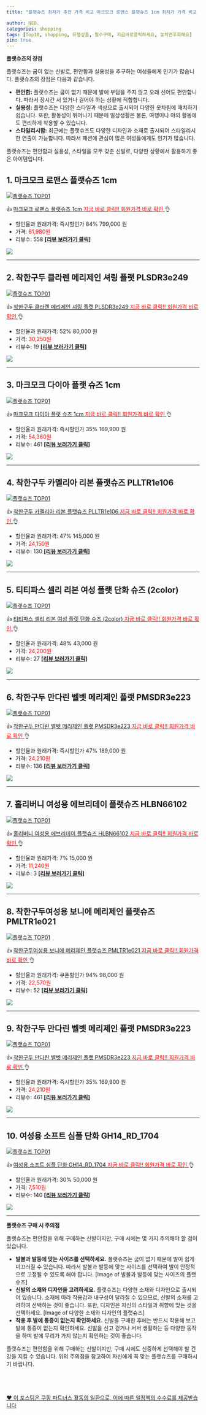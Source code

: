 ```yaml
---
title: "플랫슈즈 최저가 추천 가격 비교 마크모크 로맨스 플랫슈즈 1cm 최저가 가격 비교 장점"

author: NEO.
categories: shopping
tags: [Top10, shopping, 유행상품, 필수구매, 지금바로클릭하세요, 놓치면후회해요]
pin: true
---
```

**플랫슈즈의 장점**

플랫슈즈는 굽이 없는 신발로, 편안함과 실용성을 추구하는 여성들에게 인기가 많습니다. 플랫슈즈의 장점은 다음과 같습니다.

* **편안함:** 플랫슈즈는 굽이 없기 때문에 발에 부담을 주지 않고 오래 신어도 편안합니다. 따라서 장시간 서 있거나 걸어야 하는 상황에 적합합니다.
* **실용성:** 플랫슈즈는 다양한 스타일과 색상으로 출시되어 다양한 옷차림에 매치하기 쉽습니다. 또한, 활동성이 뛰어나기 때문에 일상생활은 물론, 여행이나 야외 활동에도 편리하게 착용할 수 있습니다.
* **스타일리시함:** 최근에는 플랫슈즈도 다양한 디자인과 소재로 출시되어 스타일리시한 연출이 가능합니다. 따라서 패션에 관심이 많은 여성들에게도 인기가 많습니다.

플랫슈즈는 편안함과 실용성, 스타일을 모두 갖춘 신발로, 다양한 상황에서 활용하기 좋은 아이템입니다.

   

## 1. 마크모크 로맨스 플랫슈즈 1cm

[![플랫슈즈 TOP01](https://thumbnail10.coupangcdn.com/thumbnails/remote/490x490ex/image/retail/images/2023/09/19/10/0/7882ac52-d11d-45fb-a52b-36f6478bbd23.jpg)](https://link.coupang.com/re/AFFSDP?lptag=AF3617701&subid=GithubCoopas&pageKey=7607713366&traceid=V0-153&itemId=20140847651&vendorItemId=87234331353)


👍 [마크모크 로맨스 플랫슈즈 1cm <font color=red> 지금 바로 클릭!! 회원가격 바로 확인 </font> ](https://link.coupang.com/re/AFFSDP?lptag=AF3617701&subid=GithubCoopas&pageKey=7607713366&traceid=V0-153&itemId=20140847651&vendorItemId=87234331353) 👌 


- 할인율과 원래가격: 즉시할인가 84%  799,000   원
- 가격: <span style='color:red'>61,980원</span>
- 리뷰수: 558  [**[리뷰 보러가기 클릭]**](https://link.coupang.com/re/AFFSDP?lptag=AF3617701&subid=GithubCoopas&pageKey=7607713366&traceid=V0-153&itemId=20140847651&vendorItemId=87234331353)

[![](/discount_price.png)](https://link.coupang.com/re/AFFSDP?lptag=AF3617701&subid=GithubCoopas&pageKey=7607713366&traceid=V0-153&itemId=20140847651&vendorItemId=87234331353)

---


   

## 2. 착한구두 클라렌 메리제인 셔링 플랫 PLSDR3e249

[![플랫슈즈 TOP01](https://thumbnail7.coupangcdn.com/thumbnails/remote/490x490ex/image/retail/images/1250160641003390-169e0c24-bf8d-4c7c-b2db-24aa442294f5.jpg)](https://link.coupang.com/re/AFFSDP?lptag=AF3617701&subid=GithubCoopas&pageKey=6865536495&traceid=V0-153&itemId=16408482844&vendorItemId=83599554515)


👍 [착한구두 클라렌 메리제인 셔링 플랫 PLSDR3e249 <font color=red> 지금 바로 클릭!! 회원가격 바로 확인 </font> ](https://link.coupang.com/re/AFFSDP?lptag=AF3617701&subid=GithubCoopas&pageKey=6865536495&traceid=V0-153&itemId=16408482844&vendorItemId=83599554515) 👌 


- 할인율과 원래가격: 52%  80,000   원
- 가격: <span style='color:red'>30,250원</span>
- 리뷰수: 19  [**[리뷰 보러가기 클릭]**](https://link.coupang.com/re/AFFSDP?lptag=AF3617701&subid=GithubCoopas&pageKey=6865536495&traceid=V0-153&itemId=16408482844&vendorItemId=83599554515)

[![](/discount_price.png)](https://link.coupang.com/re/AFFSDP?lptag=AF3617701&subid=GithubCoopas&pageKey=6865536495&traceid=V0-153&itemId=16408482844&vendorItemId=83599554515)

---


   

## 3. 마크모크 다이아 플랫 슈즈 1cm

[![플랫슈즈 TOP01](https://thumbnail6.coupangcdn.com/thumbnails/remote/490x490ex/image/rs_quotation_api/2bfsecgl/993ddd8b6dd542188221ace59b762232.jpg)](https://link.coupang.com/re/AFFSDP?lptag=AF3617701&subid=GithubCoopas&pageKey=6094777259&traceid=V0-153&itemId=11384533245&vendorItemId=78660646805)


👍 [마크모크 다이아 플랫 슈즈 1cm <font color=red> 지금 바로 클릭!! 회원가격 바로 확인 </font> ](https://link.coupang.com/re/AFFSDP?lptag=AF3617701&subid=GithubCoopas&pageKey=6094777259&traceid=V0-153&itemId=11384533245&vendorItemId=78660646805) 👌 


- 할인율과 원래가격: 즉시할인가 35%  169,900   원
- 가격: <span style='color:red'>54,360원</span>
- 리뷰수: 461  [**[리뷰 보러가기 클릭]**](https://link.coupang.com/re/AFFSDP?lptag=AF3617701&subid=GithubCoopas&pageKey=6094777259&traceid=V0-153&itemId=11384533245&vendorItemId=78660646805)

[![](/discount_price.png)](https://link.coupang.com/re/AFFSDP?lptag=AF3617701&subid=GithubCoopas&pageKey=6094777259&traceid=V0-153&itemId=11384533245&vendorItemId=78660646805)

---


   

## 4. 착한구두 카멜리아 리본 플랫슈즈 PLLTR1e106

[![플랫슈즈 TOP01](https://thumbnail9.coupangcdn.com/thumbnails/remote/490x490ex/image/vendor_inventory/5c37/2b16a6d0e12d9e057ddf87ec630928060cec6659f6677dd2e86db8c09fca.jpg)](https://link.coupang.com/re/AFFSDP?lptag=AF3617701&subid=GithubCoopas&pageKey=6480262808&traceid=V0-153&itemId=14182950452&vendorItemId=85058681790)


👍 [착한구두 카멜리아 리본 플랫슈즈 PLLTR1e106 <font color=red> 지금 바로 클릭!! 회원가격 바로 확인 </font> ](https://link.coupang.com/re/AFFSDP?lptag=AF3617701&subid=GithubCoopas&pageKey=6480262808&traceid=V0-153&itemId=14182950452&vendorItemId=85058681790) 👌 


- 할인율과 원래가격: 47%  145,000   원
- 가격: <span style='color:red'>24,150원</span>
- 리뷰수: 130  [**[리뷰 보러가기 클릭]**](https://link.coupang.com/re/AFFSDP?lptag=AF3617701&subid=GithubCoopas&pageKey=6480262808&traceid=V0-153&itemId=14182950452&vendorItemId=85058681790)

[![](/discount_price.png)](https://link.coupang.com/re/AFFSDP?lptag=AF3617701&subid=GithubCoopas&pageKey=6480262808&traceid=V0-153&itemId=14182950452&vendorItemId=85058681790)

---


   

## 5. 티티파스 셀리 리본 여성 플랫 단화 슈즈 (2color)

[![플랫슈즈 TOP01](https://thumbnail9.coupangcdn.com/thumbnails/remote/490x490ex/image/vendor_inventory/d900/8afee61a9c3edbf3036bbd285dcb2eeadcc7d82c121b644f1f65b3ef0439.jpg)](https://link.coupang.com/re/AFFSDP?lptag=AF3617701&subid=GithubCoopas&pageKey=6824767924&traceid=V0-153&itemId=16186471208&vendorItemId=85668373240)


👍 [티티파스 셀리 리본 여성 플랫 단화 슈즈 (2color) <font color=red> 지금 바로 클릭!! 회원가격 바로 확인 </font> ](https://link.coupang.com/re/AFFSDP?lptag=AF3617701&subid=GithubCoopas&pageKey=6824767924&traceid=V0-153&itemId=16186471208&vendorItemId=85668373240) 👌 


- 할인율과 원래가격: 48%  43,000   원
- 가격: <span style='color:red'>24,200원</span>
- 리뷰수: 27  [**[리뷰 보러가기 클릭]**](https://link.coupang.com/re/AFFSDP?lptag=AF3617701&subid=GithubCoopas&pageKey=6824767924&traceid=V0-153&itemId=16186471208&vendorItemId=85668373240)

[![](/discount_price.png)](https://link.coupang.com/re/AFFSDP?lptag=AF3617701&subid=GithubCoopas&pageKey=6824767924&traceid=V0-153&itemId=16186471208&vendorItemId=85668373240)

---


   

## 6. 착한구두 만다린 벨벳 메리제인 플랫 PMSDR3e223

[![플랫슈즈 TOP01](https://thumbnail6.coupangcdn.com/thumbnails/remote/490x490ex/image/retail/images/1500082193077728-1ece49cf-110b-43d1-9bd4-e4eaf4ca4ede.jpg)](https://link.coupang.com/re/AFFSDP?lptag=AF3617701&subid=GithubCoopas&pageKey=6865536651&traceid=V0-153&itemId=16408483659&vendorItemId=83599555408)


👍 [착한구두 만다린 벨벳 메리제인 플랫 PMSDR3e223 <font color=red> 지금 바로 클릭!! 회원가격 바로 확인 </font> ](https://link.coupang.com/re/AFFSDP?lptag=AF3617701&subid=GithubCoopas&pageKey=6865536651&traceid=V0-153&itemId=16408483659&vendorItemId=83599555408) 👌 


- 할인율과 원래가격: 즉시할인가 47%  189,000   원
- 가격: <span style='color:red'>24,210원</span>
- 리뷰수: 136  [**[리뷰 보러가기 클릭]**](https://link.coupang.com/re/AFFSDP?lptag=AF3617701&subid=GithubCoopas&pageKey=6865536651&traceid=V0-153&itemId=16408483659&vendorItemId=83599555408)

[![](/discount_price.png)](https://link.coupang.com/re/AFFSDP?lptag=AF3617701&subid=GithubCoopas&pageKey=6865536651&traceid=V0-153&itemId=16408483659&vendorItemId=83599555408)

---


   

## 7. 홀리버니 여성용 에브리데이 플랫슈즈 HLBN66102

[![플랫슈즈 TOP01](https://thumbnail8.coupangcdn.com/thumbnails/remote/490x490ex/image/retail/images/2021/09/27/14/1/9d571e4d-7086-416a-b1c9-2fbf2e5c6657.jpg)](https://link.coupang.com/re/AFFSDP?lptag=AF3617701&subid=GithubCoopas&pageKey=6095102432&traceid=V0-153&itemId=11386546221&vendorItemId=78662639189)


👍 [홀리버니 여성용 에브리데이 플랫슈즈 HLBN66102 <font color=red> 지금 바로 클릭!! 회원가격 바로 확인 </font> ](https://link.coupang.com/re/AFFSDP?lptag=AF3617701&subid=GithubCoopas&pageKey=6095102432&traceid=V0-153&itemId=11386546221&vendorItemId=78662639189) 👌 


- 할인율과 원래가격: 7%  15,000   원
- 가격: <span style='color:red'>11,240원</span>
- 리뷰수: 3  [**[리뷰 보러가기 클릭]**](https://link.coupang.com/re/AFFSDP?lptag=AF3617701&subid=GithubCoopas&pageKey=6095102432&traceid=V0-153&itemId=11386546221&vendorItemId=78662639189)

[![](/discount_price.png)](https://link.coupang.com/re/AFFSDP?lptag=AF3617701&subid=GithubCoopas&pageKey=6095102432&traceid=V0-153&itemId=11386546221&vendorItemId=78662639189)

---


   

## 8. 착한구두여성용 보니에 메리제인 플랫슈즈 PMLTR1e021

[![플랫슈즈 TOP01](https://thumbnail8.coupangcdn.com/thumbnails/remote/490x490ex/image/retail/images/1499877368745759-3862772f-2a82-4083-aef9-6be4cedee83d.jpg)](https://link.coupang.com/re/AFFSDP?lptag=AF3617701&subid=GithubCoopas&pageKey=6458386114&traceid=V0-153&itemId=14089511936&vendorItemId=81336708051)


👍 [착한구두여성용 보니에 메리제인 플랫슈즈 PMLTR1e021 <font color=red> 지금 바로 클릭!! 회원가격 바로 확인 </font> ](https://link.coupang.com/re/AFFSDP?lptag=AF3617701&subid=GithubCoopas&pageKey=6458386114&traceid=V0-153&itemId=14089511936&vendorItemId=81336708051) 👌 


- 할인율과 원래가격: 쿠폰할인가 94%  98,000   원
- 가격: <span style='color:red'>22,570원</span>
- 리뷰수: 52  [**[리뷰 보러가기 클릭]**](https://link.coupang.com/re/AFFSDP?lptag=AF3617701&subid=GithubCoopas&pageKey=6458386114&traceid=V0-153&itemId=14089511936&vendorItemId=81336708051)

[![](/discount_price.png)](https://link.coupang.com/re/AFFSDP?lptag=AF3617701&subid=GithubCoopas&pageKey=6458386114&traceid=V0-153&itemId=14089511936&vendorItemId=81336708051)

---


   

## 9. 착한구두 만다린 벨벳 메리제인 플랫 PMSDR3e223

[![플랫슈즈 TOP01](https://thumbnail7.coupangcdn.com/thumbnails/remote/490x490ex/image/retail/images/111013240522890-a2f5c347-56f9-4071-8bbf-01a8dc58573a.jpg)](https://link.coupang.com/re/AFFSDP?lptag=AF3617701&subid=GithubCoopas&pageKey=6865536651&traceid=V0-153&itemId=16408483731&vendorItemId=83599555622)


👍 [착한구두 만다린 벨벳 메리제인 플랫 PMSDR3e223 <font color=red> 지금 바로 클릭!! 회원가격 바로 확인 </font> ](https://link.coupang.com/re/AFFSDP?lptag=AF3617701&subid=GithubCoopas&pageKey=6865536651&traceid=V0-153&itemId=16408483731&vendorItemId=83599555622) 👌 


- 할인율과 원래가격: 즉시할인가 35%  169,900   원
- 가격: <span style='color:red'>24,210원</span>
- 리뷰수: 461  [**[리뷰 보러가기 클릭]**](https://link.coupang.com/re/AFFSDP?lptag=AF3617701&subid=GithubCoopas&pageKey=6865536651&traceid=V0-153&itemId=16408483731&vendorItemId=83599555622)

[![](/discount_price.png)](https://link.coupang.com/re/AFFSDP?lptag=AF3617701&subid=GithubCoopas&pageKey=6865536651&traceid=V0-153&itemId=16408483731&vendorItemId=83599555622)

---


   

## 10. 여성용 소프트 심플 단화 GH14_RD_1704

[![플랫슈즈 TOP01](https://thumbnail9.coupangcdn.com/thumbnails/remote/490x490ex/image/rs_quotation_api/igcdmqbv/e84d09847c384d0292b1f05d05a65710.jpg)](https://link.coupang.com/re/AFFSDP?lptag=AF3617701&subid=GithubCoopas&pageKey=6094785988&traceid=V0-153&itemId=11384575615&vendorItemId=78660687093)


👍 [여성용 소프트 심플 단화 GH14_RD_1704 <font color=red> 지금 바로 클릭!! 회원가격 바로 확인 </font> ](https://link.coupang.com/re/AFFSDP?lptag=AF3617701&subid=GithubCoopas&pageKey=6094785988&traceid=V0-153&itemId=11384575615&vendorItemId=78660687093) 👌 


- 할인율과 원래가격: 30%  50,000   원
- 가격: <span style='color:red'>7,510원</span>
- 리뷰수: 140  [**[리뷰 보러가기 클릭]**](https://link.coupang.com/re/AFFSDP?lptag=AF3617701&subid=GithubCoopas&pageKey=6094785988&traceid=V0-153&itemId=11384575615&vendorItemId=78660687093)

[![](/discount_price.png)](https://link.coupang.com/re/AFFSDP?lptag=AF3617701&subid=GithubCoopas&pageKey=6094785988&traceid=V0-153&itemId=11384575615&vendorItemId=78660687093)

---
**플랫슈즈 구매 시 주의점**

플랫슈즈는 편안함을 위해 구매하는 신발이지만, 구매 시에는 몇 가지 주의해야 할 점이 있습니다.

* **발볼과 발등에 맞는 사이즈를 선택하세요.** 플랫슈즈는 굽이 없기 때문에 발이 쉽게 미끄러질 수 있습니다. 따라서 발볼과 발등에 맞는 사이즈를 선택하여 발이 안정적으로 고정될 수 있도록 해야 합니다.
[Image of 발볼과 발등에 맞는 사이즈의 플랫슈즈]
* **신발의 소재와 디자인을 고려하세요.** 플랫슈즈는 다양한 소재와 디자인으로 출시되어 있습니다. 소재에 따라 착용감과 내구성이 달라질 수 있으므로, 신발의 소재를 고려하여 선택하는 것이 좋습니다. 또한, 디자인은 자신의 스타일과 취향에 맞는 것을 선택하세요.
[Image of 다양한 소재와 디자인의 플랫슈즈]
* **착용 후 발에 통증이 없는지 확인하세요.** 신발을 구매한 후에는 반드시 착용해 보고 발에 통증이 없는지 확인하세요. 신발을 신고 걷거나 서서 생활하는 등 다양한 동작을 하며 발에 무리가 가지 않는지 확인하는 것이 좋습니다.


플랫슈즈는 편안함을 위해 구매하는 신발이지만, 구매 시에도 신중하게 선택해야 발 건강을 지킬 수 있습니다. 위의 주의점을 참고하여 자신에게 꼭 맞는 플랫슈즈를 구매하시기 바랍니다.<br><br><br><br><br> [ ❤  이 포스팅은 쿠팡 파트너스 활동의 일환으로, 이에 따른 일정액의 수수료를 제공받습니다](https://link.coupang.com/a/bcEFyh)